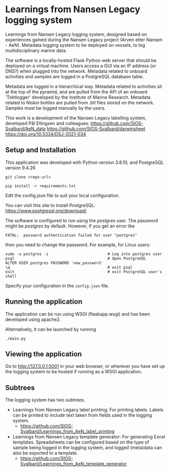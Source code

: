 # Learnings from Nansen Legacy logging system

Learnings from Nansen Legacy logging system, designed based on experiences gained during the Nansen Legacy project (Arven etter Nansen - AeN). Metadata logging system to be deployed on vessels, to log multidisciplinary marine data.

The software is a locally-hosted Flask Python web server that should be deployed on a virtual machine. Users access a GUI via an IP address (or DNS?) when plugged into the network. Metadata related to onboard activities and samples are logged in a PostgreSQL database table.

Metadata are logged in a hierarchical way. Metadata related to activities sit at the top of the pyramid, and  are pulled from the API of an onboard 'Toktlogger' developed by the Institute of Marine Research. Metadata related to Niskin bottles are pulled from .btl files stored on the network. Samples must be logged manually by the users.  

This work is a development of the Nansen Legacy labelling system, developed Pål Ellingsen and colleagues:
https://github.com/SIOS-Svalbard/AeN_data
https://github.com/SIOS-Svalbard/darwinsheet
https://doi.org/10.5334/DSJ-2021-034

## Setup and Installation

This application was developed with Python version 3.8.10, and PostgreSQL version 9.4.26

```
git clone <repo-url>

pip install -r requirements.txt
```

Edit the config.json file to suit your local configuration.

You can visit this site to install PostgreSQL: https://www.postgresql.org/download/

The software is configured to run using the *postgres* user. The password might be *postgres* by default. However, if you get an error like

`FATAL:  password authentication failed for user "postgres"`

then you need to change the password. For example, for Linux users:

```
sudo -u postgres -i                          # Log into postgres user
psql                                         # Open PostgreSQL
ALTER USER postgres PASSWORD 'new_password'
\q                                           # exit psql
exit                                         # exit PostgreSQL user's shell
```

Specify your configuration in the `config.json` file.

## Running the application

The application can be run using WSGI (flaskapp.wsgi) and has been developed using apache2.

Alternatively, it can be launched by running

```
./main.py
```

## Viewing the application

Go to http://127.0.0.1:5001 in your web browser, or wherever you have set up the logging system to be hosted if running as a WSGI application.

## Subtrees

The logging system has two subtrees.

* Learnings from Nansen Legacy label printing: For printing labels. Labels can be printed to include text taken from fields used in the logging system.
	- https://github.com/SIOS-Svalbard/Learnings_from_AeN_label_printing
* Learnings from Nansen Legacy template generator: For generating Excel templates. Spreadsheets can be configured based on the type of sample being logged in the logging system, and logged (meta)data can also be exported to a template.
	- https://github.com/SIOS-Svalbard/Learnings_from_AeN_template_generator
